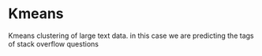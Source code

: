 Kmeans
======

Kmeans clustering of large text data. in this case we are predicting the tags of stack overflow questions
